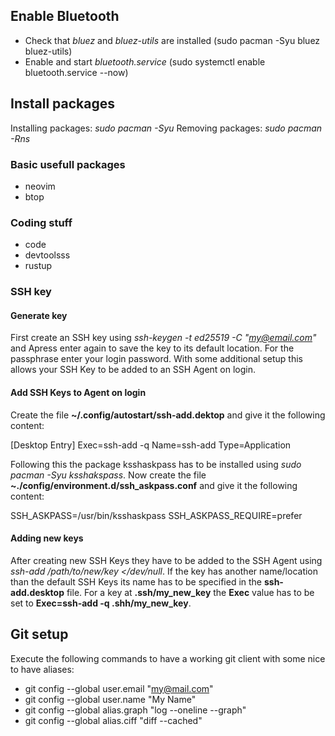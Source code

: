 ## Enable Bluetooth

- Check that *bluez* and *bluez-utils* are installed (sudo pacman -Syu bluez bluez-utils)
- Enable and start *bluetooth.service* (sudo systemctl enable bluetooth.service --now)

## Install packages

Installing packages: *sudo pacman -Syu*
Removing packages: *sudo pacman -Rns*

### Basic usefull packages

- neovim
- btop

### Coding stuff

- code
- devtoolsss
- rustup

### SSH key

#### Generate key

First create an SSH key using *ssh-keygen -t ed25519 -C "my@email.com"* and Apress enter again to save the key to its default location.
For the passphrase enter your login password.
With some additional setup this allows your SSH Key to be added to an SSH Agent on login.

#### Add SSH Keys to Agent on login

Create the file **~/.config/autostart/ssh-add.dektop** and give it the following content:

[Desktop Entry]
Exec=ssh-add -q
Name=ssh-add
Type=Application

Following this the package ksshaskpass has to be installed using *sudo pacman -Syu ksshakspass*.
Now create the file **~./config/environment.d/ssh_askpass.conf** and give it the following content:

SSH_ASKPASS=/usr/bin/ksshaskpass
SSH_ASKPASS_REQUIRE=prefer

#### Adding new keys

After creating new SSH Keys they have to be added to the SSH Agent using *ssh-add /path/to/new/key </dev/null*.
If the key has another name/location than the default SSH Keys its name has to be specified in the **ssh-add.desktop** file.
For a key at **.ssh/my_new_key** the **Exec** value has to be set to **Exec=ssh-add -q .shh/my_new_key**.

## Git setup

Execute the following commands to have a working git client with some nice to have aliases:

- git config --global user.email "my@mail.com"
- git config --global user.name "My Name"
- git config --global alias.graph "log --oneline --graph"
- git config --global alias.ciff "diff --cached"
